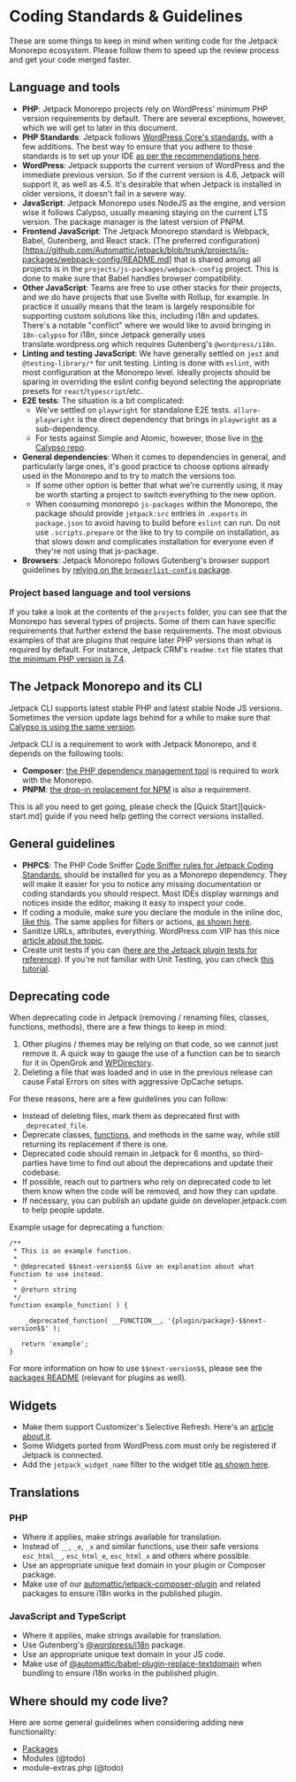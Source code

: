 # Coding Standards & Guidelines

These are some things to keep in mind when writing code for the Jetpack Monorepo ecosystem. Please follow them to speed up the review process and get your code merged faster.

## Language and tools

- **PHP**: Jetpack Monorepo projects rely on WordPress' minimum PHP version requirements by default. There are several exceptions, however, which we will get to later in this document.
- **PHP Standards**: Jetpack follows [WordPress Core's standards](https://make.wordpress.org/core/handbook/best-practices/coding-standards/), with a few additions. The best way to ensure that you adhere to those standards is to set up your IDE [as per the recommendations here](./development-environment.md#use-php-codesniffer-and-eslint-to-make-sure-your-code-respects-coding-standards).
- **WordPress**: Jetpack supports the current version of WordPress and the immediate previous version. So if the current version is 4.6, Jetpack will support it, as well as 4.5. It's desirable that when Jetpack is installed in older versions, it doesn't fail in a severe way.
- **JavaScript**: Jetpack Monorepo uses NodeJS as the engine, and version wise it follows Calypso, usually meaning staying on the current LTS version. The package manager is the latest version of PNPM. 
- **Frontend JavaScript**: The Jetpack Monorepo standard is Webpack, Babel, Gutenberg, and React stack. (The preferred configuration)[https://github.com/Automattic/jetpack/blob/trunk/projects/js-packages/webpack-config/README.md] that is shared among all projects is in the `projects/js-packages/webpack-config` project. This is done to make sure that Babel handles browser compatibility.
- **Other JavaScript**: Teams are free to use other stacks for their projects, and we do have projects that use Svelte with Rollup, for example. In practice it usually means that the team is largely responsible for supporting custom solutions like this, including i18n and updates. There's a notable "conflict" where we would like to avoid bringing in `18n-calypso` for i18n, since Jetpack generally uses translate.wordpress.org which requires Gutenberg's `@wordpress/i18n`.
- **Linting and testing JavaScript**: We have generally settled on `jest` and `@testing-library/*` for unit testing.  Linting is done with `eslint`, with most configuration at the Monorepo level. Ideally projects should be sparing in overriding the eslint config beyond selecting the appropriate presets for `react`/`typescript`/etc.
- **E2E tests**: The situation is a bit complicated:
  - We've settled on `playwright` for standalone E2E tests. `allure-playwright` is the direct dependency that brings in `playwright` as a sub-dependency.
  - For tests against Simple and Atomic, however, those live in [the Calypso repo](https://github.com/Automattic/wp-calypso).
- **General dependencies**: When it comes to dependencies in general, and particularly large ones, it's good practice to choose options already used in the Monorepo and to try to match the versions too.
  - If some other option is better that what we're currently using, it may be worth starting a project to switch everything to the new option.
  - When consuming monorepo `js-packages` within the Monorepo, the package should provide `jetpack:src` entries in `.exports` in `package.json` to avoid having to build before `eslint` can run. Do not use `.scripts.prepare` or the like to try to compile on installation, as that slows down and complicates installation for everyone even if they're not using that js-package.
- **Browsers**: Jetpack Monorepo follows Gutenberg's browser support guidelines by [relying on the `browserlist-config` package](https://make.wordpress.org/core/handbook/best-practices/browser-support/).

### Project based language and tool versions 

If you take a look at the contents of the `projects` folder, you can see that the Monorepo has several types of projects. Some of them can have specific requirements that further extend the base requirements. The most obvious examples of that are plugins that require later PHP versions than what is required by default. For instance, Jetpack CRM's `readme.txt` file states that [the minimum PHP version is 7.4](https://github.com/Automattic/jetpack/blob/a8b161eb5c6b23972d728271e0b210df4f9e586c/projects/plugins/crm/readme.txt#L7). 

## The Jetpack Monorepo and its CLI

Jetpack CLI supports latest stable PHP and latest stable Node JS versions. Sometimes the version update lags behind for a while to make sure that [Calypso is using the same version](https://github.com/Automattic/wp-calypso/blob/trunk/.nvmrc).

Jetpack CLI is a requirement to work with Jetpack Monorepo, and it depends on the following tools:

- **Composer**: [the PHP dependency management tool](https://getcomposer.org/) is required to work with the Monorepo.
- **PNPM**: [the drop-in replacement for NPM](https://pnpm.io/) is also a requirement.

This is all you need to get going, please check the [Quick Start][quick-start.md] guide if you need help getting the correct versions installed. 

## General guidelines

- **PHPCS**: The PHP Code Sniffer [Code Sniffer rules for Jetpack Coding Standards.](https://github.com/Automattic/jetpack-codesniffer#usage) should be installed for you as a Monorepo dependency. They will make it easier for you to notice any missing documentation or coding standards you should respect. Most IDEs display warnings and notices inside the editor, making it easy to inspect your code.
- If coding a module, make sure you declare the module in the inline doc, [like this](https://github.com/Automattic/jetpack/blob/16bc2fce3ace760ff402f656dcf05255888f23f4/modules/sitemaps/sitemaps.php#L92-L101). The same applies for filters or actions, [as shown here](https://github.com/Automattic/jetpack/blob/16bc2fce3ace760ff402f656dcf05255888f23f4/modules/sitemaps/sitemaps.php#L143-L151).
- Sanitize URLs, attributes, everything. WordPress.com VIP has this nice [article about the topic](https://wpvip.com/documentation/vip-go/validating-sanitizing-and-escaping/).
- Create unit tests if you can ([here are the Jetpack plugin tests for reference](https://github.com/Automattic/jetpack/tree/trunk/projects/plugins/jetpack/tests)). If you're not familiar with Unit Testing, you can check [this tutorial](https://pippinsplugins.com/series/unit-tests-wordpress-plugins/).

## Deprecating code

When deprecating code in Jetpack (removing / renaming files, classes, functions, methods), there are a few things to keep in mind:

1. Other plugins / themes may be relying on that code, so we cannot just remove it. A quick way to gauge the use of a function can be to search for it in OpenGrok and [WPDirectory](https://wpdirectory.net/).
2. Deleting a file that was loaded and in use in the previous release can cause Fatal Errors on sites with aggressive OpCache setups.

For these reasons, here are a few guidelines you can follow:

- Instead of deleting files, mark them as deprecated first with `_deprecated_file`.
- Deprecate classes, [functions](https://developer.wordpress.org/reference/functions/_deprecated_function/), and methods in the same way, while still returning its replacement if there is one.
- Deprecated code should remain in Jetpack for 6 months, so third-parties have time to find out about the deprecations and update their codebase.
- If possible, reach out to partners who rely on deprecated code to let them know when the code will be removed, and how they can update.
- If necessary, you can publish an update guide on developer.jetpack.com to help people update.

Example usage for deprecating a function:

```
/**
 * This is an example function.
 *
 * @deprecated $$next-version$$ Give an explanation about what function to use instead.
 *
 * @return string
 */
function example_function( ) {
 
    _deprecated_function( __FUNCTION__, '{plugin/package}-$$next-version$$' );
 
   return 'example';
}
```

For more information on how to use `$$next-version$$`, please see the [packages README](../projects/packages/README.md#package-version-annotations) (relevant for plugins as well).

## Widgets

- Make them support Customizer's Selective Refresh. Here's an [article about it](https://make.wordpress.org/core/2016/03/22/implementing-selective-refresh-support-for-widgets/).
- Some Widgets ported from WordPress.com must only be registered if Jetpack is connected.
- Add the `jetpack_widget_name` filter to the widget title [as shown here](https://github.com/Automattic/jetpack/blob/447766aa676dfc78822d33af4f73535668eba063/modules/widgets/my-community.php#L37).

## Translations

### PHP

- Where it applies, make strings available for translation.
- Instead of `__`, `_e`, `_x` and similar functions, use their safe versions `esc_html__`, `esc_html_e`, `esc_html_x` and others where possible.
- Use an appropriate unique text domain in your plugin or Composer package.
- Make use of our [automattic/jetpack-composer-plugin](https://packagist.org/packages/automattic/jetpack-composer-plugin) and related packages to ensure i18n works in the published plugin.

### JavaScript and TypeScript

- Where it applies, make strings available for translation.
- Use Gutenberg's [@wordpress/i18n](https://www.npmjs.com/package/@wordpress/i18n) package.
- Use an appropriate unique text domain in your JS code.
- Make use of [@automattic/babel-plugin-replace-textdomain](https://www.npmjs.com/package/@automattic/babel-plugin-replace-textdomain) when bundling to ensure i18n works in the published plugin.

## Where should my code live? 

Here are some general guidelines when considering adding new functionality: 

- [Packages](../packages/README.md#should-my-code-be-in-a-package)
- Modules (@todo)
- module-extras.php (@todo)
